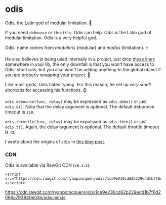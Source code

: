 # odis
Odis, the Latin god of modular limitation. :crystal_ball:

If you need `debounce` or `throttle`, Odis can help. Odis is the Latin god of modular limitation. Odis is a very helpful god.

Odis' name comes from *modularis* (modular) and *modus* (limitation). :zap:

He also believes in being used internally in a project, just drop [these lines](https://github.com/ryanpcmcquen/odis/blob/master/odis.js#L8-L41) somewhere in your lib, the only downfall is that you won't have access to Odis' shortcuts, but you also won't be adding anything to the global object if you are properly wrapping your project. :tada:

Like most gods, Odis hates typing. For this reason, he set up *very small* shortcuts for accessing his functions. :watch:

`odis.debounce(func, delay)` may be expressed as `odis.debo()` or just `odis.d()`. Note that the delay argument is optional. The default debounce timeout is `210`.

`odis.throttle(func, delay)` may be expressed as `odis.thro()` or just `odis.t()`. Again, the delay argument is optional. The default throttle timeout is `42`.

I wrote about the origins of `odis` in [this blog post](https://ryanpcmcquen.org/javascript/2015/11/28/writing-my-own-throttle.html).

### CDN

Odis is available via RawGit CDN (`v0.1.2`):

    <script src="https://cdn.rawgit.com/ryanpcmcquen/odis/1ce9e230cd62b229edd1b7f6d2066a793840e03e/odis.min.js"></script>

https://cdn.rawgit.com/ryanpcmcquen/odis/1ce9e230cd62b229edd1b7f6d2066a793840e03e/odis.min.js

